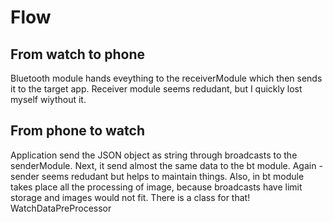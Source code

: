 # Flow
## From watch to phone
Bluetooth module hands eveything to the receiverModule which then sends it to the target app. Receiver module seems redudant, but I quickly lost myself wiythout it.

## From phone to watch
Application send the JSON object as string through broadcasts to the senderModule. Next, it send almost the same data to the bt module. Again - sender seems redudant but helps to maintain things.
Also, in bt module takes place all the processing of image, because broadcasts have limit storage and images would not fit. There is a class for that! WatchDataPreProcessor 